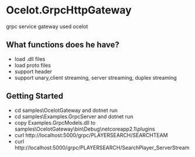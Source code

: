 # Ocelot.GrpcHttpGateway
grpc service gateway used ocelot



## What functions does he have?

* load .dll files
* load proto files
* support header
* support unary,client streaming, server streaming, duplex streaming

## Getting Started

* cd samples\OcelotGateway and dotnet run
* cd samples\Examples.GrpcServer  and dotnet run
* copy Examples.GrpcModels.dll to samples\OcelotGateway\bin\Debug\netcoreapp2.1\plugins
* curl http://localhost:5000/grpc/PLAYERSEARCH/SEARCHTEAM
* curl http://localhost:5000/grpc/PLAYERSEARCH/SearchPlayer_ServerStream
